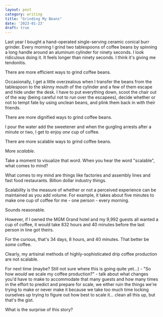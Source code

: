 ```yaml
---
layout: post
category: writing
title: "Grinding My Beans"
date: '2023-01-23'
draft: true
---
```


Last year I bought a hand-operated single-serving ceramic conical burr grinder. Every morning I grind two tablespoons of coffee beans by spinning a long handle around an aluminum cylinder for ninety seconds. I look ridiculous doing it. It feels longer than ninety seconds. I think it's giving me tendonitis.

There are more efficient ways to grind coffee beans.

Occasionally, I get a little overzealous when I transfer the beans from the tablespoon to the skinny mouth of the cylinder and a few of them escape and hide under the desk. I have to put everything down, scoot the chair out of the way (being careful not to run over the escapees), decide whether or not to tempt fate by using unclean beans, and plink them back in with their friends.

There are more dignified ways to grind coffee beans.

I pour the water add the sweetener and when the gurgling arrests after a minute or two, I get to enjoy _one_ cup of coffee.

There are more scalable ways to grind coffee beans.

More _scalable_.

Take a moment to visualize that word. When you hear the word "scalable", what comes to mind?

What comes to my mind are things like factories and assembly lines and fast food restaurants. Billion dollar industry things.

Scalability is the measure of whether or not a perceived experience can be maintained as you add volume. For example, it takes about five minutes to make one cup of coffee for me - one person - every morning. 

Sounds reasonable. 

However, if I owned the MGM Grand hotel and my 9,992 guests all wanted a cup of coffee, it would take 832 hours and 40 minutes before the last person in line got theirs.

For the curious, that's 34 days, 8 hours, and 40 minutes. That better be _some_ coffee.

Clearly, my artisinal methods of highly-sophisticated drip coffee production are not scalable.

For next time (maybe? Still not sure where this is going quite yet...) - "So how _would_ we scale my coffee production?" - talk about what changes you'd have to make to accommodate that many guests and how many times in the effort to predict and prepare for scale, we either ruin the things we're trying to make or never make it because we take too much time locking ourselves up trying to figure out how best to scale it... clean all this up, but that's the gist.


What is the surprise of this story?